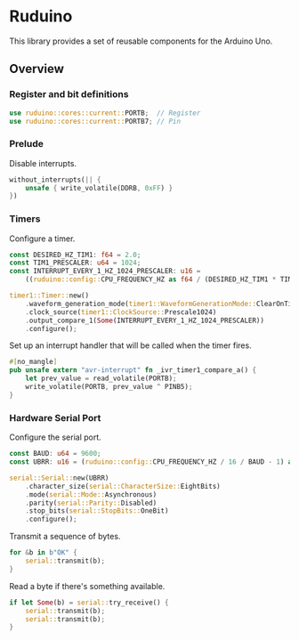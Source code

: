# Ruduino

This library provides a set of reusable components for the Arduino Uno.

## Overview

### Register and bit definitions

```rust
use ruduino::cores::current::PORTB;  // Register
use ruduino::cores::current::PORTB7; // Pin
```

### Prelude

Disable interrupts.

```rust
without_interrupts(|| {
    unsafe { write_volatile(DDRB, 0xFF) }
})
```

### Timers

Configure a timer.

```rust
const DESIRED_HZ_TIM1: f64 = 2.0;
const TIM1_PRESCALER: u64 = 1024;
const INTERRUPT_EVERY_1_HZ_1024_PRESCALER: u16 =
    ((ruduino::config::CPU_FREQUENCY_HZ as f64 / (DESIRED_HZ_TIM1 * TIM1_PRESCALER as f64)) as u64 - 1) as u16;

timer1::Timer::new()
    .waveform_generation_mode(timer1::WaveformGenerationMode::ClearOnTimerMatchOutputCompare)
    .clock_source(timer1::ClockSource::Prescale1024)
    .output_compare_1(Some(INTERRUPT_EVERY_1_HZ_1024_PRESCALER))
    .configure();
```

Set up an interrupt handler that will be called when the timer fires.

```rust
#[no_mangle]
pub unsafe extern "avr-interrupt" fn _ivr_timer1_compare_a() {
    let prev_value = read_volatile(PORTB);
    write_volatile(PORTB, prev_value ^ PINB5);
}
```

### Hardware Serial Port

Configure the serial port.

```rust
const BAUD: u64 = 9600;
const UBRR: u16 = (ruduino::config::CPU_FREQUENCY_HZ / 16 / BAUD - 1) as u16;

serial::Serial::new(UBRR)
    .character_size(serial::CharacterSize::EightBits)
    .mode(serial::Mode::Asynchronous)
    .parity(serial::Parity::Disabled)
    .stop_bits(serial::StopBits::OneBit)
    .configure();
```

Transmit a sequence of bytes.

```rust
for &b in b"OK" {
    serial::transmit(b);
}
```

Read a byte if there's something available.

```rust
if let Some(b) = serial::try_receive() {
    serial::transmit(b);
    serial::transmit(b);
}
```

